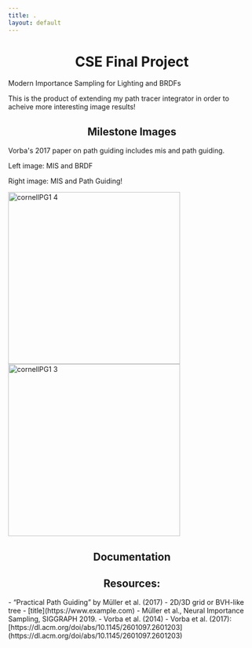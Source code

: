 ```yaml
---
title: .
layout: default
---
```


<h1 style="text-align: center;"><strong>CSE Final Project</strong></h1>

Modern Importance Sampling for Lighting and BRDFs

This is the product of extending my path tracer integrator in order to acheive more interesting image results!


<h2 style="text-align: center;"><strong>Milestone Images</strong></h2>
Vorba's 2017 paper on path guiding includes mis and path guiding.

Left image: MIS and BRDF

Right image: MIS and Path Guiding!
<p>
  <img src="https://github.com/user-attachments/assets/e5ea2242-ce0e-4ca2-a81a-4867580f56f6" alt="cornellPG1 4" width="350">
  <img src="https://github.com/user-attachments/assets/792697d6-9df2-407c-aa64-64cf817b5293" alt="cornellPG1 3" width="350">
</p>



<h2 style="text-align: center;"><strong>Documentation</strong></h2>



<h2 style="text-align: center;"><strong>Resources:</strong></h2>
- “Practical Path Guiding” by Müller et al. (2017)
- 2D/3D grid or BVH-like tree
- [title](https://www.example.com)
- Müller et al., Neural Importance Sampling, SIGGRAPH 2019.
- Vorba et al. (2014)
- Vorba et al. (2017): [https://dl.acm.org/doi/abs/10.1145/2601097.2601203](https://dl.acm.org/doi/abs/10.1145/2601097.2601203)   
